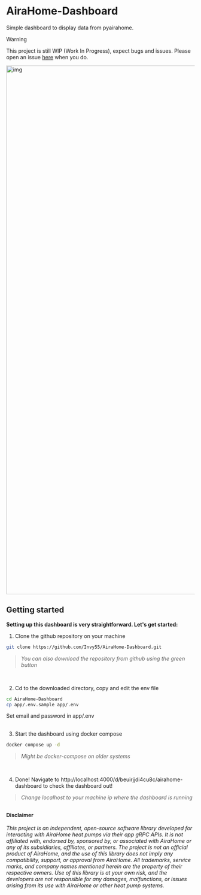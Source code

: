 # AiraHome-Dashboard
Simple dashboard to display data from pyairahome.
> [!WARNING]
> This project is still WIP (Work In Progress), expect bugs and issues. Please open an issue [here](https://github.com/Invy55/pyairahome/issues/new/choose) when you do.

<img width="1919" height="1412" alt="img" src="https://github.com/user-attachments/assets/df91e3ed-4785-4e67-98e0-51d50c9e1da6" />

## Getting started
__Setting up this dashboard is very straightforward. Let's get started:__

1. Clone the github repository on your machine
```bash
git clone https://github.com/Invy55/AiraHome-Dashboard.git 
```
> _You can also download the repository from github using the green button_
<br/>

2. Cd to the downloaded directory, copy and edit the env file
```bash
cd AiraHome-Dashboard
cp app/.env.sample app/.env
```
Set email and password in app/.env
<br/>
<br/>

3. Start the dashboard using docker compose
```bash
docker compose up -d
```
> _Might be docker-compose on older systems_
<br/>

4. Done!
Navigate to http://localhost:4000/d/beuirjjdi4cu8c/airahome-dashboard to check the dashboard out!
> _Change localhost to your machine ip where the dashboard is running_

##
#### Disclaimer
_This project is an independent, open-source software library developed for interacting with AiraHome heat pumps via their app gRPC APIs. It is not affiliated with, endorsed by, sponsored by, or associated with AiraHome or any of its subsidiaries, affiliates, or partners. The project is not an official product of AiraHome, and the use of this library does not imply any compatibility, support, or approval from AiraHome. All trademarks, service marks, and company names mentioned herein are the property of their respective owners. Use of this library is at your own risk, and the developers are not responsible for any damages, malfunctions, or issues arising from its use with AiraHome or other heat pump systems._